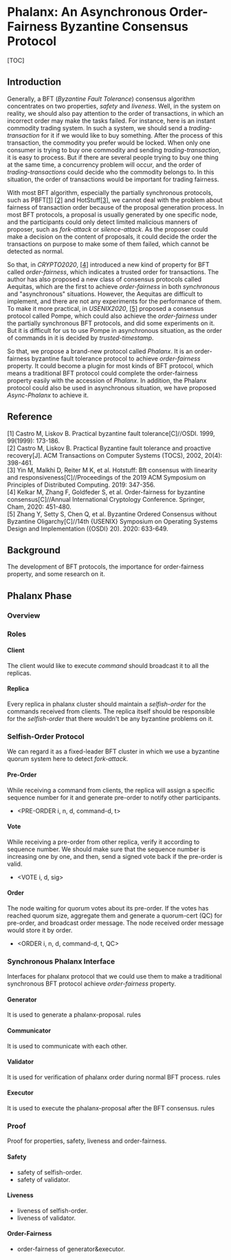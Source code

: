 # Phalanx: An Asynchronous Order-Fairness Byzantine Consensus Protocol
[TOC]
## Introduction
Generally, a BFT (*Byzantine Fault Tolerance*) consensus algorithm concentrates on two properties, *safety* and *liveness*. 
Well, in the system on reality, we should also pay attention to the order of transactions, in which an incorrect order may make the tasks failed.
For instance, here is an instant commodity trading system. 
In such a system, we should send a *trading-transaction* for it if we would like to buy something.
After the process of this transaction, the commodity you prefer would be locked.
When only one consumer is trying to buy one commodity and sending *trading-transaction*, it is easy to process. 
But if there are several people trying to buy one thing at the same time, a concurrency problem will occur, 
and the order of *trading-transactions* could decide who the commodity belongs to.
In this situation, the order of transactions would be important for trading fairness.

With most BFT algorithm, especially the partially synchronous protocols, such as PBFT[[1]](#refer-anchor-1) [[2]](#refer-anchor-2) and HotStuff[[3]](#refer-anchor-3), 
we cannot deal with the problem about fairness of transaction order because of the proposal generation process.
In most BFT protocols, a proposal is usually generated by one specific node, and the participants could only detect
limited malicious manners of proposer, such as *fork-attack* or *silence-attack*. 
As the proposer could make a decision on the content of proposals, it could decide the order the 
transactions on purpose to make some of them failed, which cannot be detected as normal.

So that, in *CRYPTO2020*, [[4]](#refer-anchor-4) introduced a new kind of property for BFT called *order-fairness*, 
which indicates a trusted order for transactions. The author has also proposed a new class of consensus protocols called Aequitas, 
which are the first to achieve *order-fairness* in both *synchronous* and "asynchronous" situations. 
However, the Aequitas are difficult to implement, and there are not any experiments for the performance of them. 
To make it more practical, in *USENIX2020*, [[5]](#refer-anchor-5) proposed a consensus protocol
called Pompe, which could also achieve the *order-fairness* under the partially synchronous BFT protocols, 
and did some experiments on it. But it is difficult for us to use Pompe in asynchronous situation, 
as the order of commands in it is decided by *trusted-timestamp*.

So that, we propose a brand-new protocol called *Phalanx*. It is an order-fairness byzantine fault tolerance protocol 
to achieve *order-fairness* property. It could become a plugin for most kinds of BFT protocol, 
which means a traditional BFT protocol could complete the order-fairness property easily with the accession of *Phalanx*.
In addition, the Phalanx protocol could also be used in asynchronous situation, we have proposed *Async-Phalanx* to achieve it.

## Reference
<div id="refer-anchor-1"></div>
[1] Castro M, Liskov B. Practical byzantine fault tolerance[C]//OSDI. 1999, 99(1999): 173-186.
<div id="refer-anchor-2"></div>
[2] Castro M, Liskov B. Practical Byzantine fault tolerance and proactive recovery[J]. ACM Transactions on Computer Systems (TOCS), 2002, 20(4): 398-461.
<div id="refer-anchor-3"></div>
[3] Yin M, Malkhi D, Reiter M K, et al. Hotstuff: Bft consensus with linearity and responsiveness[C]//Proceedings of the 2019 ACM Symposium on Principles of Distributed Computing. 2019: 347-356.
<div id="refer-anchor-4"></div>
[4] Kelkar M, Zhang F, Goldfeder S, et al. Order-fairness for byzantine consensus[C]//Annual International Cryptology Conference. Springer, Cham, 2020: 451-480.
<div id="refer-anchor-5"></div>
[5] Zhang Y, Setty S, Chen Q, et al. Byzantine Ordered Consensus without Byzantine Oligarchy[C]//14th {USENIX} Symposium on Operating Systems Design and Implementation ({OSDI} 20). 2020: 633-649.

## Background
The development of BFT protocols, the importance for order-fairness property, and some research on it.

## Phalanx Phase
### Overview

### Roles
#### Client
The client would like to execute *command* should broadcast it to all the replicas.

#### Replica
Every replica in phalanx cluster should maintain a *selfish-order* for the commands received from clients.
The replica itself should be responsible for the *selfish-order* that there wouldn't be any byzantine problems on it.

### Selfish-Order Protocol
We can regard it as a fixed-leader BFT cluster in which we use a byzantine quorum system here to detect *fork-attack*.

#### Pre-Order
While receiving a command from clients, the replica will assign a specific sequence number for it 
and generate pre-order to notify other participants.
- <PRE-ORDER i, n, d, command-d, t>

#### Vote
While receiving a pre-order from other replica, verify it according to sequence number.
We should make sure that the sequence number is increasing one by one, and then, send a signed vote back if the pre-order is valid.
- <VOTE i, d, sig>

#### Order
The node waiting for quorum votes about its pre-order. If the votes has reached quorum size, aggregate them and generate
a quorum-cert (QC) for pre-order, and broadcast order message. The node received order message would store it by order.
- <ORDER i, n, d, command-d, t, QC>

### Synchronous Phalanx Interface
Interfaces for phalanx protocol that we could use them to make a traditional synchronous BFT protocol achieve *order-fairness* property.

#### Generator
It is used to generate a phalanx-proposal. rules

#### Communicator
It is used to communicate with each other.

#### Validator
It is used for verification of phalanx order during normal BFT process. rules

#### Executor
It is used to execute the phalanx-proposal after the BFT consensus. rules

### Proof
Proof for properties, safety, liveness and order-fairness.
#### Safety
- safety of selfish-order.
- safety of validator.

#### Liveness
- liveness of selfish-order.
- liveness of validator.

#### Order-Fairness
- order-fairness of generator&executor.
